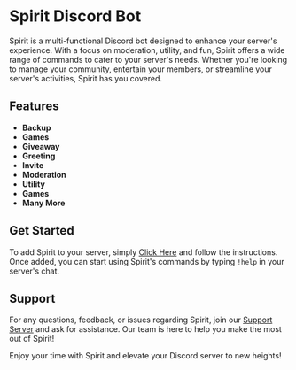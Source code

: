# Spirit Discord Bot

Spirit is a multi-functional Discord bot designed to enhance your server's experience. With a focus on moderation, utility, and fun, Spirit offers a wide range of commands to cater to your server's needs. Whether you're looking to manage your community, entertain your members, or streamline your server's activities, Spirit has you covered.

## Features
- **Backup**
- **Games**
- **Giveaway**
- **Greeting**
- **Invite**
- **Moderation**
- **Utility**
- **Games** 
- **Many More**

## Get Started

To add Spirit to your server, simply [Click Here](https://discord.com/oauth2/authorize?client_id=1153233181135339583&permissions=8&scope=bot+applications.commands) and follow the instructions. Once added, you can start using Spirit's commands by typing `!help` in your server's chat.

## Support

For any questions, feedback, or issues regarding Spirit, join our [Support Server](https://discord.com/invite/FawfhBz5B7) and ask for assistance. Our team is here to help you make the most out of Spirit!

Enjoy your time with Spirit and elevate your Discord server to new heights!
